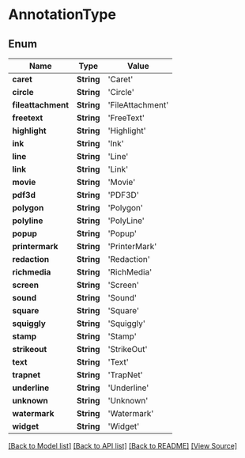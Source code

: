 # AnnotationType


## Enum
Name | Type | Value
------------ | ------------- | -------------
**caret** | **String** | 'Caret'
**circle** | **String** | 'Circle'
**fileattachment** | **String** | 'FileAttachment'
**freetext** | **String** | 'FreeText'
**highlight** | **String** | 'Highlight'
**ink** | **String** | 'Ink'
**line** | **String** | 'Line'
**link** | **String** | 'Link'
**movie** | **String** | 'Movie'
**pdf3d** | **String** | 'PDF3D'
**polygon** | **String** | 'Polygon'
**polyline** | **String** | 'PolyLine'
**popup** | **String** | 'Popup'
**printermark** | **String** | 'PrinterMark'
**redaction** | **String** | 'Redaction'
**richmedia** | **String** | 'RichMedia'
**screen** | **String** | 'Screen'
**sound** | **String** | 'Sound'
**square** | **String** | 'Square'
**squiggly** | **String** | 'Squiggly'
**stamp** | **String** | 'Stamp'
**strikeout** | **String** | 'StrikeOut'
**text** | **String** | 'Text'
**trapnet** | **String** | 'TrapNet'
**underline** | **String** | 'Underline'
**unknown** | **String** | 'Unknown'
**watermark** | **String** | 'Watermark'
**widget** | **String** | 'Widget'

[[Back to Model list]](../README.md#documentation-for-models) [[Back to API list]](../README.md#documentation-for-api-endpoints) [[Back to README]](../README.md) [[View Source]](../src/models/AnnotationType.ts)

